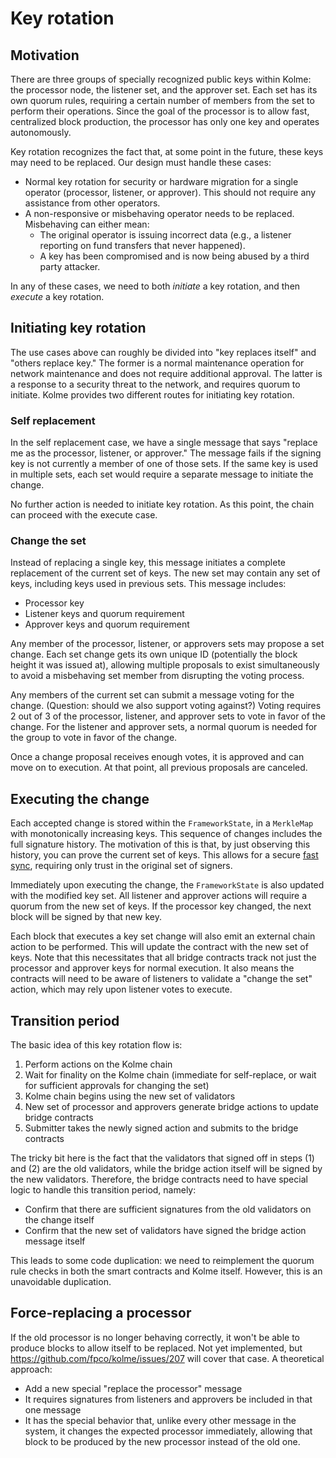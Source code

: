 # Key rotation

<!-- toc -->

## Motivation

There are three groups of specially recognized public keys within Kolme: the processor node, the listener set, and the approver set. Each set has its own quorum rules, requiring a certain number of members from the set to perform their operations. Since the goal of the processor is to allow fast, centralized block production, the processor has only one key and operates autonomously.

Key rotation recognizes the fact that, at some point in the future, these keys may need to be replaced. Our design must handle these cases:

* Normal key rotation for security or hardware migration for a single operator (processor, listener, or approver). This should not require any assistance from other operators.
* A non-responsive or misbehaving operator needs to be replaced. Misbehaving can either mean:
    * The original operator is issuing incorrect data (e.g., a listener reporting on fund transfers that never happened).
    * A key has been compromised and is now being abused by a third party attacker.

In any of these cases, we need to both _initiate_ a key rotation, and then _execute_ a key rotation.

## Initiating key rotation

The use cases above can roughly be divided into "key replaces itself" and "others replace key." The former is a normal maintenance operation for network maintenance and does not require additional approval. The latter is a response to a security threat to the network, and requires quorum to initiate. Kolme provides two different routes for initiating key rotation.

### Self replacement

In the self replacement case, we have a single message that says "replace me as the processor, listener, or approver." The message fails if the signing key is not currently a member of one of those sets. If the same key is used in multiple sets, each set would require a separate message to initiate the change.

No further action is needed to initiate key rotation. As this point, the chain can proceed with the execute case.

### Change the set

Instead of replacing a single key, this message initiates a complete replacement of the current set of keys. The new set may contain any set of keys, including keys used in previous sets. This message includes:

* Processor key
* Listener keys and quorum requirement
* Approver keys and quorum requirement

Any member of the processor, listener, or approvers sets may propose a set change. Each set change gets its own unique ID (potentially the block height it was issued at), allowing multiple proposals to exist simultaneously to avoid a misbehaving set member from disrupting the voting process.

Any members of the current set can submit a message voting for the change. (Question: should we also support voting against?) Voting requires 2 out of 3 of the processor, listener, and approver sets to vote in favor of the change. For the listener and approver sets, a normal quorum is needed for the group to vote in favor of the change.

Once a change proposal receives enough votes, it is approved and can move on to execution. At that point, all previous proposals are canceled.

## Executing the change

Each accepted change is stored within the `FrameworkState`, in a `MerkleMap` with monotonically increasing keys. This sequence of changes includes the full signature history. The motivation of this is that, by just observing this history, you can prove the current set of keys. This allows for a secure [fast sync](./node-sync.md), requiring only trust in the original set of signers.

Immediately upon executing the change, the `FrameworkState` is also updated with the modified key set. All listener and approver actions will require a quorum from the new set of keys. If the processor key changed, the next block will be signed by that new key.

Each block that executes a key set change will also emit an external chain action to be performed. This will update the contract with the new set of keys. Note that this necessitates that all bridge contracts track not just the processor and approver keys for normal execution. It also means the contracts will need to be aware of listeners to validate a "change the set" action, which may rely upon listener votes to execute.

## Transition period

The basic idea of this key rotation flow is:

1. Perform actions on the Kolme chain
2. Wait for finality on the Kolme chain (immediate for self-replace, or wait for sufficient approvals for changing the set)
3. Kolme chain begins using the new set of validators
4. New set of processor and approvers generate bridge actions to update bridge contracts
5. Submitter takes the newly signed action and submits to the bridge contracts

The tricky bit here is the fact that the validators that signed off in steps (1) and (2) are the old validators, while the bridge action itself will be signed by the new validators. Therefore, the bridge contracts need to have special logic to handle this transition period, namely:

* Confirm that there are sufficient signatures from the old validators on the change itself
* Confirm that the new set of validators have signed the bridge action message itself

This leads to some code duplication: we need to reimplement the quorum rule checks in both the smart contracts and Kolme itself. However, this is an unavoidable duplication.

## Force-replacing a processor

If the old processor is no longer behaving correctly, it won't be able to produce blocks to allow itself to be replaced. Not yet implemented, but https://github.com/fpco/kolme/issues/207 will cover that case. A theoretical approach:

* Add a new special "replace the processor" message
* It requires signatures from listeners and approvers be included in that one message
* It has the special behavior that, unlike every other message in the system, it changes the expected processor immediately, allowing that block to be produced by the new processor instead of the old one.
